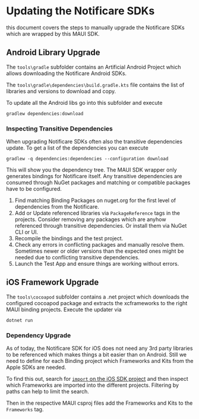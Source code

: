 # Updating the Notificare SDKs  

this document covers the steps to manually upgrade the Notificare SDKs which are wrapped by this MAUI SDK.

## Android Library Upgrade

The `tools\gradle` subfolder contains an Artificial Android Project which allows downloading the Notificare Android SDKs. 

The `tools\gradle\dependencies\build.gradle.kts` file contains the list of libraries and versions to download and copy. 

To update all the Android libs go into this subfolder and execute

`gradlew dependencies:download`

### Inspecting Transitive Dependencies

When upgrading Notificare SDKs often also the transitive dependencies update. To get a list of the dependencies you can execute

`gradlew -q dependencies:dependencies --configuration download`

This will show you the dependency tree. The MAUI SDK wrapper only generates bindings for Notificare itself. Any transitive dependencies are consumed through NuGet packages and matching or compatible packages have to be configured.

1. Find matching Binding Packages on nuget.org for the first level of dependencies from the Notificare. 
2. Add or Update referenced libraries via `PackageReference` tags in the projects. Consider removing any packages which are anyhow referenced through transitive dependencies. Or install them via NuGet CLI or UI.
3. Recompile the bindings and the test project.
4. Check any errors in conflicting packages and manually resolve them. Sometimes newer or older versions than the expected ones might be needed due to conflicting transitive dependencies.
5. Launch the Test App and ensure things are working without errors.

## iOS Framework Upgrade

The `tools\cocoapod` subfolder contains a .net project which downloads the configured cocoapod package and extracts the xcframeworks to the right MAUI binding projects. Execute the updater via 

`dotnet run`

### Dependency Upgrade

As of today, the Notificare SDK for iOS does not need any 3rd party libraries to be referenced which makes things a bit easier than on Android. Still we need to define for each Binding project which Frameworks and Kits from the Apple SDKs are needed. 

To find this out, search for [`import` on the iOS SDK project](https://github.com/search?q=repo%3ANotificare%2Fnotificare-sdk-ios+import&type=code) and then inspect which Frameworks are imported into the different projects. Filtering by paths can help to limit the search. 

Then in the respective MAUI csproj files add the Frameworks and Kits to the `Frameworks` tag.